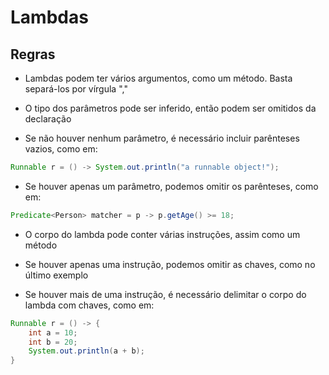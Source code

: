 # Lambdas

## Regras

* Lambdas podem ter vários argumentos, como um método. Basta separá-los por vírgula ","

* O tipo dos parâmetros pode ser inferido, então podem ser omitidos da declaração

* Se não houver nenhum parâmetro, é necessário incluir parênteses vazios, como em:

```java
Runnable r = () -> System.out.println("a runnable object!");
```

* Se houver apenas um parâmetro, podemos omitir os parênteses, como em:

```java
Predicate<Person> matcher = p -> p.getAge() >= 18;
```

* O corpo do lambda pode conter várias instruções, assim como um método

* Se houver apenas uma instrução, podemos omitir as chaves, como no último exemplo

* Se houver mais de uma instrução, é necessário delimitar o corpo do lambda com chaves, como em:

```java
Runnable r = () -> {
    int a = 10;
    int b = 20;
    System.out.println(a + b);
}
```